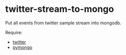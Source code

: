# twitter-stream-to-mongo

Put all events from twitter sample stream into mongodb.

Require:
- [twitter](http://pypi.python.org/pypi/twitter)
- [pymongo](http://pypi.python.org/pypi/pymongo/)
